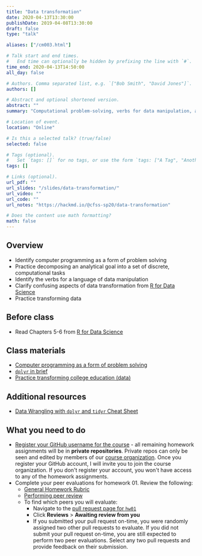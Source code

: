 ```yaml
---
title: "Data transformation"
date: 2020-04-13T13:30:00
publishDate: 2019-04-08T13:30:00
draft: false
type: "talk"

aliases: ["/cm003.html"]

# Talk start and end times.
#   End time can optionally be hidden by prefixing the line with `#`.
time_end: 2020-04-13T14:50:00
all_day: false

# Authors. Comma separated list, e.g. `["Bob Smith", "David Jones"]`.
authors: []

# Abstract and optional shortened version.
abstract: ""
summary: "Computational problem-solving, verbs for data manipulation, and practice transforming data frames using dplyr."

# Location of event.
location: "Online"

# Is this a selected talk? (true/false)
selected: false

# Tags (optional).
#   Set `tags: []` for no tags, or use the form `tags: ["A Tag", "Another Tag"]` for one or more tags.
tags: []

# Links (optional).
url_pdf: ""
url_slides: "/slides/data-transformation/"
url_video: ""
url_code: ""
url_notes: "https://hackmd.io/@cfss-sp20/data-transformation"

# Does the content use math formatting?
math: false
---
```




## Overview

* Identify computer programming as a form of problem solving
* Practice decomposing an analytical goal into a set of discrete, computational tasks
* Identify the verbs for a language of data manipulation
* Clarify confusing aspects of data transformation from [R for Data Science](http://r4ds.had.co.nz/transform.html)
* Practice transforming data

## Before class

* Read Chapters 5-6 from [R for Data Science](http://r4ds.had.co.nz/)

## Class materials

* [Computer programming as a form of problem solving](/notes/problem-solving/)
* [`dplyr` in brief](/notes/dplyr/)
* [Practice transforming college education (data)](/notes/transform-college/)

## Additional resources

* [Data Wrangling with `dplyr` and `tidyr` Cheat Sheet](https://www.rstudio.com/wp-content/uploads/2015/02/data-wrangling-cheatsheet.pdf)

## What you need to do

* [Register your GitHub username for the course](https://forms.gle/U58Z6ShPWXewwJoF7) - all remaining homework assignments will be in **private repositories**. Private repos can only be seen and edited by members of our [course organization](https://github.com/uc-cfss). Once you register your GitHub account, I will invite you to join the course organization. If you don't register your account, you won't have access to any of the homework assignments.
* Complete your peer evaluations for homework 01. Review the following:
    * [General Homework Rubric](/faq/homework-evaluations/)
    * [Performing peer review](/faq/peer-evaluations/)
    * To find which peers you will evaluate:
        * Navigate to the [pull request page for `hw01`](https://github.com/uc-cfss/hw01/pulls)
        * Click **Reviews** > **Awaiting review from you**
        * If you submitted your pull request on-time, you were randomly assigned two other pull requests to evaluate. If you did not submit your pull request on-time, you are still expected to perform two peer evaluations. Select any two pull requests and provide feedback on their submission.
